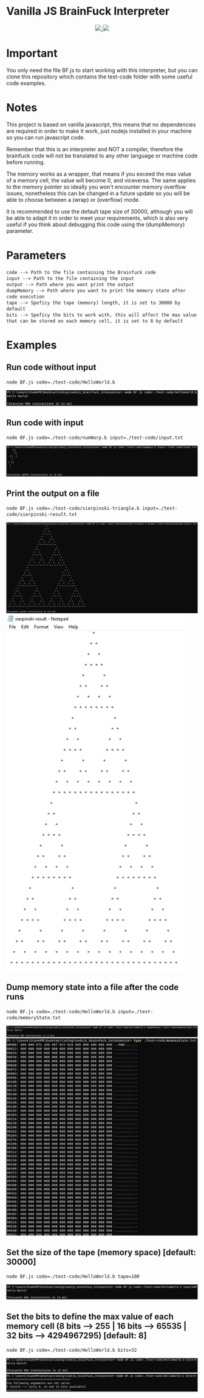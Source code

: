 # Vanilla JS BrainFuck Interpreter

<p align="center">
    <a href="https://sylvainstak.github.io/about" alt="Maintenance">
        <img src="https://img.shields.io/badge/maintainer-SylvainStak-yellow.svg" />
    </a>
    <a href="https://nodejs.org" alt="Requirement">
        <img src="https://img.shields.io/badge/requirement-NodeJS-green.svg" />
    </a>
</p>

# Important
You only need the file BF.js to start working with this interpreter, but you can clone this repository which contains the test-code folder with some useful code examples.

# Notes

This project is based on vanilla javascript, this means that no dependencies are required in order to make it work, just nodejs installed in your machine so you can run javascript code.

Remember that this is an interpreter and NOT a compiler, therefore the brainfuck code will not be translated to any other language or machine code before running.

The memory works as a wrapper, that means if you exceed the max value of a memory cell, the value will become 0, and viceversa. The same applies to the memory pointer so ideally you won't encounter memory overflow issues, nonetheless this can be changed in a future update so you will be able to choose between a (wrap) or (overflow) mode.

It is recommended to use the default tape size of 30000, although you will be able to adapt it in order to meet your requirements, which is also very useful if you think about debugging this code using the (dumpMemory) parameter.

# Parameters

```
code --> Path to the file containing the Brainfuck code
input --> Path to the file containing the input
output --> Path where you want print the output
dumpMemory --> Path where you want to print the memory state after code execution
tape --> Speficy the tape (memory) length, it is set to 30000 by default
bits --> Speficy the bits to work with, this will affect the max value that can be stored on each memory cell, it is set to 8 by default
```

# Examples

## Run code without input
```
node BF.js code=./test-code/HelloWorld.b
```
![App gallery 1](https://github.com/SylvainStak/vanilla_js_brainfuck_interpreter/blob/master/readme-images/run-code-without-input.PNG "run code without input")

## Run code with input
```
node BF.js code=./test-code/numWarp.b input=./test-code/input.txt
```
![App gallery 2](https://github.com/SylvainStak/vanilla_js_brainfuck_interpreter/blob/master/readme-images/run-code-with-input.PNG "run code with input")

## Print the output on a file
```
node BF.js code=./test-code/sierpinski-triangle.b input=./test-code/sierpinski-result.txt
```
![App gallery 3](https://github.com/SylvainStak/vanilla_js_brainfuck_interpreter/blob/master/readme-images/print-output-1.PNG "print output 1")
![App gallery 4](https://github.com/SylvainStak/vanilla_js_brainfuck_interpreter/blob/master/readme-images/print-output-2.PNG "print output 2")

## Dump memory state into a file after the code runs
```
node BF.js code=./test-code/HelloWorld.b input=./test-code/memoryState.txt
```
![App gallery 5](https://github.com/SylvainStak/vanilla_js_brainfuck_interpreter/blob/master/readme-images/dump-memory-1.PNG "dump memory 1")
![App gallery 6](https://github.com/SylvainStak/vanilla_js_brainfuck_interpreter/blob/master/readme-images/dump-memory-2.PNG "dump memory 2")

## Set the size of the tape (memory space) [default: 30000]
```
node BF.js code=./test-code/HelloWorld.b tape=100
```
![App gallery 7](https://github.com/SylvainStak/vanilla_js_brainfuck_interpreter/blob/master/readme-images/tape.PNG "tape")

## Set the bits to define the max value of each memory cell (8 bits --> 255 | 16 bits --> 65535 | 32 bits --> 4294967295) [default: 8]
```
node BF.js code=./test-code/HelloWorld.b bits=32
```
![App gallery 8](https://github.com/SylvainStak/vanilla_js_brainfuck_interpreter/blob/master/readme-images/working-bits.PNG "working-bits")
![App gallery 9](https://github.com/SylvainStak/vanilla_js_brainfuck_interpreter/blob/master/readme-images/non-working-bits.PNG "non-working-bits")
